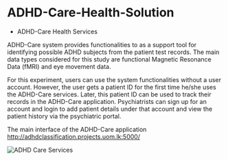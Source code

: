 
# ADHD-Care-Health-Solution

 - ADHD-Care Health Services

ADHD-Care system provides functionalities to as a support tool for identifying possible ADHD subjects from the patient test records. The main data types considered for this study are functional Magnetic Resonance Data (fMRI) and eye movement data. 

For this experiment, users can use the system functionalities without a user account. However, the user gets a patient ID for the first time he/she uses the ADHD-Care services. Later, this patient ID can be used to track their records in the ADHD-Care application. 
Psychiatrists can sign up for an account and login to add patient details under that account and view the patient history via the psychiatric portal.

The main interface of the ADHD-Care application http://adhdclassification.projects.uom.lk:5000/

![ADHD Care Services](https://docs.google.com/drawings/d/e/2PACX-1vTm5U_cJ4h9JYjgphubVVY-Nb1Gjh9N0ZVsx-5a6ddRoGKjsSwRPVx0SRHIrOZgKznL8a5RP63MkPjU/pub?w=959&h=431)
